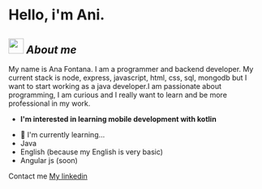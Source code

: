 # Hello, i'm Ani. 

## <img src="https://giphy.com/embed/Q59o6bIuzyrYT0ugB6/giphy.gif" width="30px">&nbsp;***About me***

My name is Ana Fontana. I am a programmer and backend developer.
My current stack is node, express, javascript, html, css, sql, mongodb but I want to start working as a java developer.I am passionate about programming, 
I am curious and I really want to learn and be more professional in my work.
* **I'm interested in learning mobile development with kotlin**
- 🌱 I'm currently learning...
- Java
- English (because my English is very basic)
- Angular js (soon)

Contact me 
<a href="https://www.linkedin.com/in/anafontana822/">My linkedin</a>


